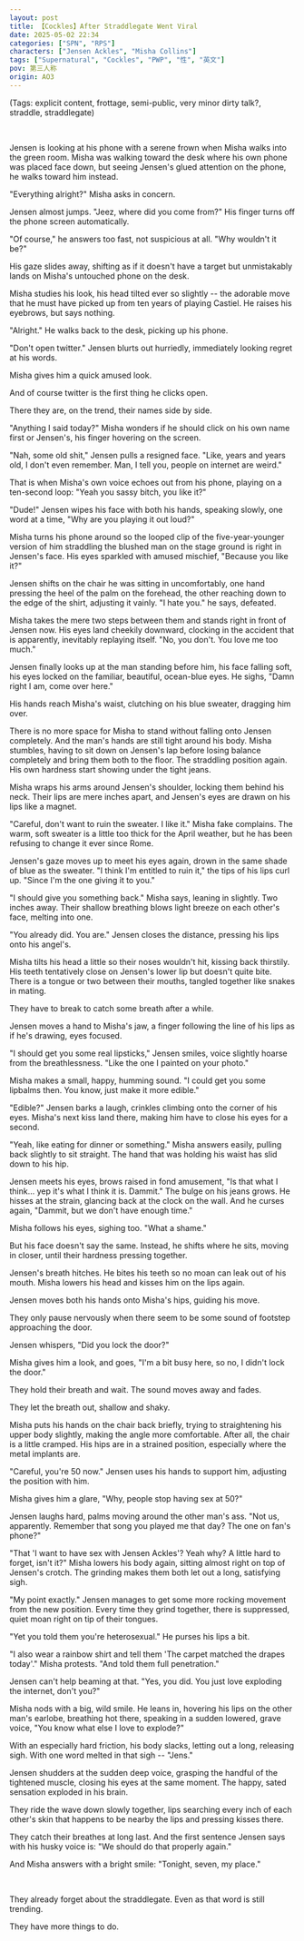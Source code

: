 ```yaml
---
layout: post
title: 【Cockles】After Straddlegate Went Viral
date: 2025-05-02 22:34
categories: ["SPN", "RPS"]
characters: ["Jensen Ackles", "Misha Collins"]
tags: ["Supernatural", "Cockles", "PWP", "性", "英文"]
pov: 第三人称
origin: AO3
---
```


(Tags: explicit content, frottage, semi-public, very minor dirty talk?, straddle, straddlegate)

<br>

Jensen is looking at his phone with a serene frown when Misha walks into the green room. Misha was walking toward the desk where his own phone was placed face down, but seeing Jensen's glued attention on the phone, he walks toward him instead.

"Everything alright?" Misha asks in concern.

Jensen almost jumps. "Jeez, where did you come from?" His finger turns off the phone screen automatically.

"Of course," he answers too fast, not suspicious at all. "Why wouldn't it be?"

His gaze slides away, shifting as if it doesn't have a target but unmistakably lands on Misha's untouched phone on the desk.

Misha studies his look, his head tilted ever so slightly -- the adorable move that he must have picked up from ten years of playing Castiel. He raises his eyebrows, but says nothing.

"Alright." He walks back to the desk, picking up his phone.

"Don't open twitter." Jensen blurts out hurriedly, immediately looking regret at his words.

Misha gives him a quick amused look.

And of course twitter is the first thing he clicks open.

There they are, on the trend, their names side by side.

"Anything I said today?" Misha wonders if he should click on his own name first or Jensen's, his finger hovering on the screen.

"Nah, some old shit," Jensen pulls a resigned face. "Like, years and years old, I don't even remember. Man, I tell you, people on internet are weird."

That is when Misha's own voice echoes out from his phone, playing on a ten-second loop: "Yeah you sassy bitch, you like it?"

"Dude!" Jensen wipes his face with both his hands, speaking slowly, one word at a time, "Why are you playing it out loud?"

Misha turns his phone around so the looped clip of the five-year-younger version of him straddling the blushed man on the stage ground is right in Jensen's face. His eyes sparkled with amused mischief, "Because you like it?"

Jensen shifts on the chair he was sitting in uncomfortably, one hand pressing the heel of the palm on the forehead, the other reaching down to the edge of the shirt, adjusting it vainly. "I hate you." he says, defeated.

Misha takes the mere two steps between them and stands right in front of Jensen now. His eyes land cheekily downward, clocking in the accident that is apparently, inevitably replaying itself. "No, you don't. You love me too much."

Jensen finally looks up at the man standing before him, his face falling soft, his eyes locked on the familiar, beautiful, ocean-blue eyes. He sighs, "Damn right I am, come over here."

His hands reach Misha's waist, clutching on his blue sweater, dragging him over.

There is no more space for Misha to stand without falling onto Jensen completely. And the man's hands are still tight around his body. Misha stumbles, having to sit down on Jensen's lap before losing balance completely and bring them both to the floor. The straddling position again. His own hardness start showing under the tight jeans.

Misha wraps his arms around Jensen's shoulder, locking them behind his neck. Their lips are mere inches apart, and Jensen's eyes are drawn on his lips like a magnet.

"Careful, don't want to ruin the sweater. I like it." Misha fake complains. The warm, soft sweater is a little too thick for the April weather, but he has been refusing to change it ever since Rome.

Jensen's gaze moves up to meet his eyes again, drown in the same shade of blue as the sweater. "I think I'm entitled to ruin it," the tips of his lips curl up. "Since I'm the one giving it to you."

"I should give you something back." Misha says, leaning in slightly. Two inches away. Their shallow breathing blows light breeze on each other's face, melting into one.

"You already did. You are." Jensen closes the distance, pressing his lips onto his angel's.

Misha tilts his head a little so their noses wouldn't hit, kissing back thirstily. His teeth tentatively close on Jensen's lower lip but doesn't quite bite. There is a tongue or two between their mouths, tangled together like snakes in mating.

They have to break to catch some breath after a while.

Jensen moves a hand to Misha's jaw, a finger following the line of his lips as if he's drawing, eyes focused.

"I should get you some real lipsticks," Jensen smiles, voice slightly hoarse from the breathlessness. "Like the one I painted on your photo."

Misha makes a small, happy, humming sound. "I could get you some lipbalms then. You know, just make it more edible."

"Edible?" Jensen barks a laugh, crinkles climbing onto the corner of his eyes. Misha's next kiss land there, making him have to close his eyes for a second.

"Yeah, like eating for dinner or something." Misha answers easily, pulling back slightly to sit straight. The hand that was holding his waist has slid down to his hip.

Jensen meets his eyes, brows raised in fond amusement, "Is that what I think... yep it's what I think it is. Dammit." The bulge on his jeans grows. He hisses at the strain, glancing back at the clock on the wall. And he curses again, "Dammit, but we don't have enough time."

Misha follows his eyes, sighing too. "What a shame."

But his face doesn't say the same. Instead, he shifts where he sits, moving in closer, until their hardness pressing together.

Jensen's breath hitches. He bites his teeth so no moan can leak out of his mouth. Misha lowers his head and kisses him on the lips again.

Jensen moves both his hands onto Misha's hips, guiding his move.

They only pause nervously when there seem to be some sound of footstep approaching the door.

Jensen whispers, "Did you lock the door?"

Misha gives him a look, and goes, "I'm a bit busy here, so no, I didn't lock the door."

They hold their breath and wait. The sound moves away and fades.

They let the breath out, shallow and shaky.

Misha puts his hands on the chair back briefly, trying to straightening his upper body slightly, making the angle more comfortable. After all, the chair is a little cramped. His hips are in a strained position, especially where the metal implants are.

"Careful, you're 50 now." Jensen uses his hands to support him, adjusting the position with him.

Misha gives him a glare, "Why, people stop having sex at 50?"

Jensen laughs hard, palms moving around the other man's ass. "Not us, apparently. Remember that song you played me that day? The one on fan's phone?"

"That 'I want to have sex with Jensen Ackles'? Yeah why? A little hard to forget, isn't it?" Misha lowers his body again, sitting almost right on top of Jensen's crotch. The grinding makes them both let out a long, satisfying sigh.

"My point exactly." Jensen manages to get some more rocking movement from the new position. Every time they grind together, there is suppressed, quiet moan right on tip of their tongues.

"Yet you told them you're heterosexual." He purses his lips a bit.

"I also wear a rainbow shirt and tell them 'The carpet matched the drapes today'." Misha protests. "And told them full penetration."

Jensen can't help beaming at that. "Yes, you did. You just love exploding the internet, don't you?"

Misha nods with a big, wild smile. He leans in, hovering his lips on the other man's earlobe, breathing hot there, speaking in a sudden lowered, grave voice, "You know what else I love to explode?"

With an especially hard friction, his body slacks, letting out a long, releasing sigh. With one word melted in that sigh -- "Jens."

Jensen shudders at the sudden deep voice, grasping the handful of the tightened muscle, closing his eyes at the same moment. The happy, sated sensation exploded in his brain.

They ride the wave down slowly together, lips searching every inch of each other's skin that happens to be nearby the lips and pressing kisses there.

They catch their breathes at long last. And the first sentence Jensen says with his husky voice is: "We should do that properly again."

And Misha answers with a bright smile: "Tonight, seven, my place."

<br>

They already forget about the straddlegate. Even as that word is still trending.

They have more things to do.
